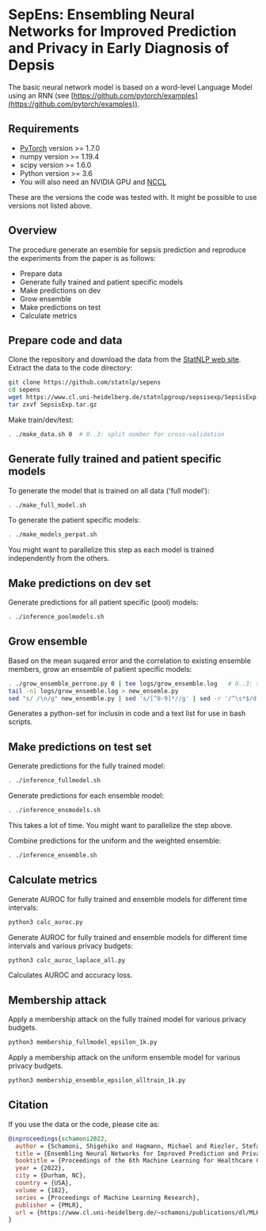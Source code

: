 # SepEns: Ensembling Neural Networks for Improved Prediction and Privacy in Early Diagnosis of Depsis

The basic neural network model is based on a word-level Language Model using an RNN (see [https://github.com/pytorch/examples](https://github.com/pytorch/examples)).

## Requirements

* [PyTorch](http://pytorch.org/) version >= 1.7.0
* numpy version >= 1.19.4
* scipy version >= 1.6.0
* Python version >= 3.6
* You will also need an NVIDIA GPU and [NCCL](https://github.com/NVIDIA/nccl)

These are the versions the code was tested with. It might be possible to use versions not listed above. 

## Overview

The procedure generate an esemble for sepsis prediction and reproduce the experiments from the paper is as follows:
* Prepare data
* Generate fully trained and patient specific models
* Make predictions on dev
* Grow ensemble
* Make predictions on test
* Calculate metrics

## Prepare code and data

Clone the repository and download the data from the [StatNLP web site](https://www.cl.uni-heidelberg.de/statnlpgroup/sepsisexp/). Extract the data to the code directory:

``` bash
git clone https://github.com/statnlp/sepens
cd sepens
wget https://www.cl.uni-heidelberg.de/statnlpgroup/sepsisexp/SepsisExp.tar.gz
tar zxvf SepsisExp.tar.gz
```

Make train/dev/test:
``` bash
. ./make_data.sh 0  # 0..3: split number for cross-validation
```

## Generate fully trained and patient specific models

To generate the model that is trained on all data ('full model'):
``` bash
. ./make_full_model.sh
```

To generate the patient specific models:
``` bash
. ./make_models_perpat.sh
```
You might want to parallelize this step as each model is trained independently from the others.

## Make predictions on dev set

Generate predictions for all patient specific (pool) models:
``` bash
. ./inference_poolmodels.sh
```

## Grow ensemble

Based on the mean suqared error and the correlation to existing ensemble members, grow an ensemble of patient specific models:

``` bash
. ./grow_ensemble_perrone.py 0 | tee logs/grow_ensemble.log   # 0..3: split number for cross-validation
tail -n1 logs/grow_ensemble.log > new_ensemle.py
sed "s/ /\n/g" new_ensemble.py | sed 's/[^0-9]*//g' | sed -r '/^\s*$/d' > new_ensemble.lst
```
Generates a python-set for inclusin in code and a text list for use in bash scripts.

## Make predictions on test set

Generate predictions for the fully trained model:
``` bash
. ./inference_fullmodel.sh
```

Generate predictions for each ensemble model:
``` bash
. ./inference_ensmodels.sh
```
This takes a lot of time. You might want to parallelize the step above.

Combine predictions for the uniform and the weighted ensemble:
``` bash
. ./inference_ensemble.sh
```

## Calculate metrics

Generate AUROC for fully trained and ensemble models for different time intervals:
``` bash
python3 calc_auroc.py
```

Generate AUROC for fully trained and ensemble models for different time intervals and various privacy budgets:
``` bash
python3 calc_auroc_laplace_all.py
```
Calculates AUROC and accuracy loss.

## Membership attack

Apply a membership attack on the fully trained model for various privacy budgets.
``` bash
python3 membership_fullmodel_epsilon_1k.py
```

Apply a membership attack on the uniform ensemble model for various privacy budgets.
``` bash
python3 membership_ensemble_epsilon_alltrain_1k.py
```

## Citation

If you use the data or the code, please cite as:

``` bibtex
@inproceedings{schamoni2022,
  author = {Schamoni, Shigehiko and Hagmann, Michael and Riezler, Stefan},
  title = {Ensembling Neural Networks for Improved Prediction and Privacy in Early Diagnosis of Sepsis},
  booktitle = {Proceedings of the 6th Machine Learning for Healthcare Conference},
  year = {2022},
  city = {Durham, NC},
  country = {USA},
  volume = {182},
  series = {Proceedings of Machine Learning Research},
  publisher = {PMLR},
  url = {https://www.cl.uni-heidelberg.de/~schamoni/publications/dl/MLHC2022_Ensembling.pdf}
}
```
